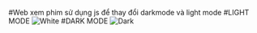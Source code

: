 #Web xem phim sử dụng js để thay đổi darkmode và light mode
#LIGHT MODE
![White](https://github.com/user-attachments/assets/89a2f04b-729c-40ce-8ee9-584d381ced64)
#DARK MODE
![Dark](https://github.com/user-attachments/assets/b77c43c4-b66b-4668-a9f0-403ad09ed4fc)
